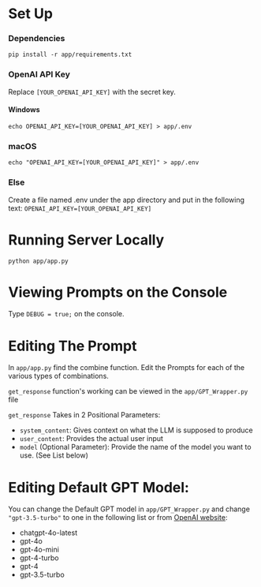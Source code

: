 # Set Up

### Dependencies

```pip install -r app/requirements.txt```

### OpenAI API Key

Replace `[YOUR_OPENAI_API_KEY]` with the secret key.

#### Windows

```echo OPENAI_API_KEY=[YOUR_OPENAI_API_KEY] > app/.env```

### macOS

```echo "OPENAI_API_KEY=[YOUR_OPENAI_API_KEY]" > app/.env```

### Else

Create a file named .env under the app directory and put in the following text:
```OPENAI_API_KEY=[YOUR_OPENAI_API_KEY]```

# Running Server Locally

```python app/app.py```

# Viewing Prompts on the Console

Type ```DEBUG = true;``` on the console.

# Editing The Prompt

In `app/app.py` find the combine function. Edit the Prompts for each of the various types of combinations.

`get_response` function's working can be viewed in the `app/GPT_Wrapper.py` file

`get_response` Takes in 2 Positional Parameters:
- `system_content`: Gives context on what the LLM is supposed to produce
- `user_content`: Provides the actual user input
- `model` (Optional Parameter): Provide the name of the model you want to use. (See List below)

# Editing Default GPT Model:

You can change the Default GPT model in `app/GPT_Wrapper.py` and change `"gpt-3.5-turbo"` to one in the following list or from [OpenAI website](https://platform.openai.com/docs/models):

 - chatgpt-4o-latest
 - gpt-4o
 - gpt-4o-mini
 - gpt-4-turbo
 - gpt-4
 - gpt-3.5-turbo